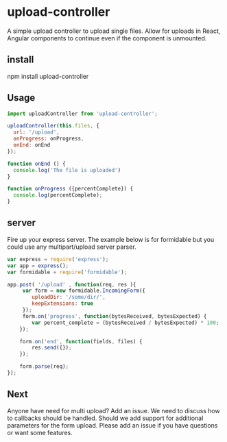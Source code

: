# upload-controller

A simple upload controller to upload single files. Allow for uploads in React,
Angular components to continue even if the component is unmounted.

## install

npm install upload-controller

## Usage

```js
import uploadController from 'upload-controller';

uploadController(this.files, {
  url: '/upload',
  onProgress: onProgress,
  onEnd: onEnd
});

function onEnd () {
  console.log('The file is uploaded')
}

function onProgress ({percentComplete}) {
  console.log(percentComplete);
}

```

## server
Fire up your express server. The example below is for formidable but you
could use any multipart/upload server parser.

```js
var express = require('express');
var app = express();
var formidable = require('formidable');

app.post( '/upload' , function(req, res ){
     var form = new formidable.IncomingForm({
     	uploadDir: '/some/dir/',
        keepExtensions: true
     });
     form.on('progress', function(bytesReceived, bytesExpected) {
        var percent_complete = (bytesReceived / bytesExpected) * 100;
    });

    form.on('end', function(fields, files) {
        res.send({});
    });

    form.parse(req);
});
```

## Next
Anyone have need for multi upload? Add an issue. We need to discuss how to callbacks
should be handled. Should we add support for additional parameters for the form
upload. Please add an issue if you have questions or want some features.
